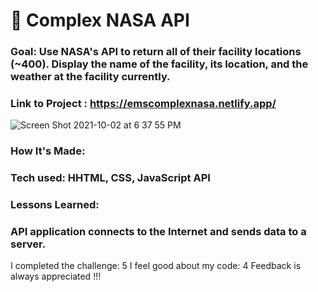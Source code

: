 # 🚀 Complex NASA API

### Goal: Use NASA's API to return all of their facility locations (~400). Display the name of the facility, its location, and the weather at the facility currently. 

### Link to Project : https://emscomplexnasa.netlify.app/
![Screen Shot 2021-10-02 at 6 37 55 PM](https://user-images.githubusercontent.com/89624071/135733516-01e7125d-0b1e-45b0-bcfc-a3ac89ad2fa6.png)


 ### How It's Made: 
  <h3>Tech used: 
HHTML, CSS, JavaScript API</h3>
  
### Lessons Learned:
<h3>API application connects to the Internet and sends data to a server.</h3>


I completed the challenge: 5
I feel good about my code: 4
Feedback is always appreciated !!!
